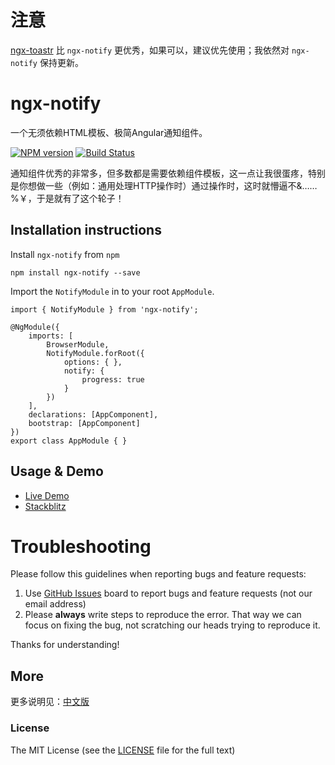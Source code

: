 # 注意

[ngx-toastr](https://www.npmjs.com/package/ngx-toastr) 比 `ngx-notify` 更优秀，如果可以，建议优先使用；我依然对 `ngx-notify` 保持更新。

# ngx-notify

一个无须依赖HTML模板、极简Angular通知组件。

[![NPM version](https://img.shields.io/npm/v/ngx-notify.svg)](https://www.npmjs.com/package/ngx-notify)
[![Build Status](https://travis-ci.org/cipchk/ngx-notify.svg?branch=master)](https://travis-ci.org/cipchk/ngx-notify)

通知组件优秀的非常多，但多数都是需要依赖组件模板，这一点让我很蛋疼，特别是你想做一些（例如：通用处理HTTP操作时）通过操作时，这时就懵逼不&……%￥，于是就有了这个轮子！

## Installation instructions

Install `ngx-notify` from `npm`

```
npm install ngx-notify --save
```

Import the `NotifyModule` in to your root `AppModule`.

```
import { NotifyModule } from 'ngx-notify';

@NgModule({
    imports: [
        BrowserModule,
        NotifyModule.forRoot({
            options: { },
            notify: {
                progress: true
            }
        })
    ],
    declarations: [AppComponent],
    bootstrap: [AppComponent]
})
export class AppModule { }
```

## Usage & Demo

- [Live Demo](https://cipchk.github.io/ngx-notify/)
- [Stackblitz](https://stackblitz.com/edit/ngx-notify)

# Troubleshooting

Please follow this guidelines when reporting bugs and feature requests:

1. Use [GitHub Issues](https://github.com/cipchk/ngx-notify/issues) board to report bugs and feature requests (not our email address)
2. Please **always** write steps to reproduce the error. That way we can focus on fixing the bug, not scratching our heads trying to reproduce it.

Thanks for understanding!

## More

更多说明见：[中文版](https://github.com/cipchk/ngx-notify/blob/master/README-CN.md)

### License

The MIT License (see the [LICENSE](https://github.com/cipchk/ngx-notify/blob/master/LICENSE) file for the full text)
